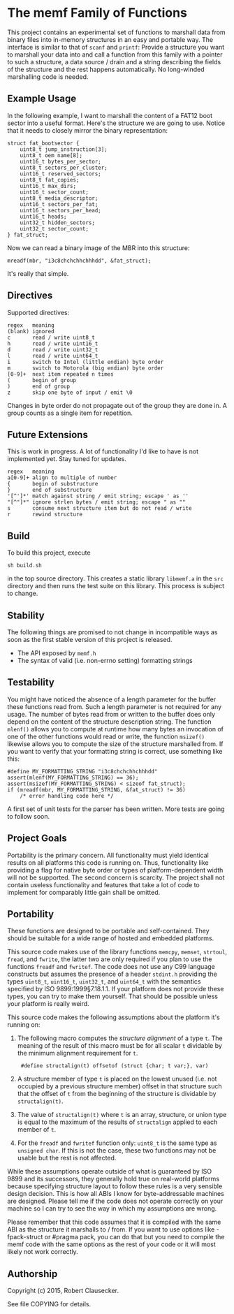 The memf Family of Functions
============================

This project contains an experimental set of functions to marshall data
from binary files into in-memory structures in an easy and portable way.
The interface is similar to that of `scanf` and `printf`: Provide a
structure you want to marshall your data into and call a function from
this family with a pointer to such a structure, a data source / drain
and a string describing the fields of the structure and the rest happens
automatically. No long-winded marshalling code is needed.

Example Usage
-------------

In the following example, I want to marshall the content of a FAT12 boot
sector into a useful format. Here's the structure we are going to use.
Notice that it needs to closely mirror the binary representation:

    struct fat_bootsector {
        uint8_t jump_instruction[3];
        uint8_t oem name[8];
        uint16_t bytes_per_sector;
        uint8_t sectors_per_cluster;
        uint16_t reserved_sectors;
        uint8_t fat_copies;
        uint16_t max_dirs;
        uint16_t sector_count;
        uint8_t media_descriptor;
        uint16_t sectors_per_fat;
        uint16_t sectors_per_head;
        uint16_t heads;
        uint32_t hidden_sectors;
        uint32_t sector_count;
    } fat_struct;

Now we can read a binary image of the MBR into this structure:

    mreadf(mbr, "i3c8chchchhchhhdd", &fat_struct);

It's really that simple.

Directives
----------

Supported directives:

    regex   meaning
    (blank) ignored
    c       read / write uint8_t
    h       read / write uint16_t
    d       read / write uint32_t
    l       read / write uint64_t
    i       switch to Intel (little endian) byte order
    m       switch to Motorola (big endian) byte order
    [0-9]+  next item repeated n times
    (       begin of group
    )       end of group
    z       skip one byte of input / emit \0

Changes in byte order do not propagate out of the group they are done
in. A group counts as a single item for repetition.

Future Extensions
-----------------

This is work in progress. A lot of functionality I'd like to have is not
implemented yet. Stay tuned for updates.

    regex   meaning
    a[0-9]+ align to multiple of number
    {       begin of substructure
    }       end of substructure
    '[^']*' match against string / emit string; escape ' as ''
    "[^"]*" ignore strlen bytes / emit string; escape " as ""
    s       consume next structure item but do not read / write
    r       rewind structure

Build
-----

To build this project, execute

    sh build.sh

in the top source directory. This creates a static library `libmemf.a`
in the `src` directory and then runs the test suite on this library.
This process is subject to change.

Stability
---------

The following things are promised to not change in incompatible ways
as soon as the first stable version of this project is released.

* The API exposed by `memf.h`
* The syntax of valid (i.e. non-errno setting) formatting strings

Testability
-----------

You might have noticed the absence of a length parameter for the buffer
these functions read from. Such a length parameter is not required for
any usage. The number of bytes read from or written to the buffer does
only depend on the content of the structure description string. The
function `mlenf()` allows you to compute at runtime how many bytes an
invocation of one of the other functions would read or write, the
function `msizef()` likewise allows you to compute the size of the
structure marshalled from. If you want to verify that your formatting
string is correct, use something like this:

    #define MY_FORMATTING_STRING "i3c8chchchhchhhdd"
    assert(mlenf(MY_FORMATTING_STRING) == 36);
    assert(msizef(MY_FORMATTING_STRING) < sizeof fat_struct);
    if (mreadf(mbr, MY_FORMATTING_STRING, &fat_struct) != 36)
        /* error handling code here */

A first set of unit tests for the parser has been written. More tests
are going to follow soon.

Project Goals
-------------

Portability is the primary concern. All functionality must yield
identical results on all platforms this code is running on. Thus,
functionality like providing a flag for native byte order or types of
platform-dependent width will not be supported. The second concern is
scarcity. The project shall not contain useless functionality and
features that take a lot of code to implement for comparably little gain
shall be omitted.

Portability
-----------

These functions are designed to be portable and self-contained. They
should be suitable for a wide range of hosted and embedded platforms.

This source code makes use of the library functions `memcpy`, `memset`,
`strtoul`, `fread`, and `fwrite`, the latter two are only required if
you plan to use the functions `freadf` and `fwritef`. The code does not
use any C99 language constructs but assumes the presence of a header
`stdint.h` providing the types `uint8_t`, `uint16_t`, `uint32_t`, and
`uint64_t` with the semantics specified by ISO 9899:1999§7.18.1.1. If
your platform does not provide these types, you can try to make them
yourself. That should be possible unless your platform is really weird.

This source code makes the following assumptions about the platform it's
running on:

1. The following macro computes the *structure alignment* of a type `t`.
   The meaning of the result of this macro must be for all scalar `t`
   dividable by the minimum alignment requirement for `t`.

        #define structalign(t) offsetof (struct {char; t var;}, var)

2. A structure member of type `t` is placed on the lowest unused (i.e.
   not occupied by a previous structure member) offset in that structure
   such that the offset of `t` from the beginning of the structure is
   dividable by `structalign(t)`.

3. The value of `structalign(t)` where `t` is an array, structure, or
   union type is equal to the maximum of the results of `structalign`
   applied to each member of `t`.

4. For the `freadf` and `fwritef` function only: `uint8_t` is the same
   type as `unsigned char`. If this is not the case, these two functions
   may not be usable but the rest is not affected.

While these assumptions operate outside of what is guaranteed by
ISO 9899 and its successors, they generally hold true on real-world
platforms because specifying structure layout to follow these rules is
a very sensible design decision. This is how all ABIs I know for
byte-addressable machines are designed. Please tell me if the code does
not operate correctly on your machine so I can try to see the way in
which my assumptions are wrong.

Please remember that this code assumes that it is compiled with the same
ABI as the structure it marshalls to / from. If you want to use options
like -fpack-struct or #pragma pack, you can do that but you need to
compile the memf code with the same options as the rest of your code or
it will most likely not work correctly.

Authorship
----------

Copyright (c) 2015, Robert Clausecker.

See file COPYING for details.
